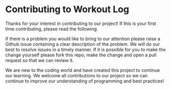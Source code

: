 # Contributing to Workout Log
Thanks for your interest in contributing to our project! If this is your first time contributing, please read the following.

If there is a problem you would like to bring to our attention please raise a Github issue containing a clear description of the problem. We will do our best to resolve issues in a timely manner. If it is possible for you to make the change yourself please fork this repo, make the change and open a pull request so that we can review it.

We are new to the coding world and have created this project to continue our learning. We welcome all contributions to our project so we can continue to improve our understanding of programming and best practices!
